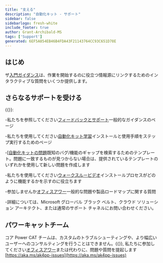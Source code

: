 ```yaml
---
title: "支える"
description: "自動化キット - サポート"
sidebar: false
sidebarlogo: fresh-white
include_footer: true
author: Grant-Archibald-MS
tags: ['Support']
generated: 6EF5A854EB46B4FDA43F21143764CC93C651D78E
---
```


## はじめ

ザ[入門ガイダンス](/ja/get-started)は、作業を開始するのに役立つ情報源にリンクするためのインタラクティブな質問をいくつか提供します。

## さらなるサポートを受ける

{{<product-name>}}:

-私たちを参照してください[フィードバックとサポート](https://learn.microsoft.com/power-automate/guidance/automation-kit/feedback-support)一般的なガイダンスのページ

-私たちを使用してください[自動化キット学習](https://aka.ms/automation-kit-learn)インストールと使用手順をステップ実行するためのページ

-[[自動化キットの問題](https://aka.ms/ak4pp-issues)既知のバグ/機能のギャップを検索するためのテンプレート。問題に一致するものが見つからない場合は、提供されているテンプレートのいずれかを使用して新しい問題を作成します

-私たちを使用してください[ウォークスルービデオ](優先度の高いバグや機能による各マイルストーン)インストールプロセスがどのように機能するかを示すのに役立ちます

-参加しませんか[オフィスアワー](/ja/office-hours)一般的な問題や製品ロードマップに関する質問

-詳細については、Microsoft グローバル ブラック ベルト、クラウド ソリューション アーキテクト、または通常のサポート チャネルにお問い合わせください。

## パワーキャットチーム

コア Power CAT チームは、カスタムのトラブルシューティングや、より幅広いユーザーへのコンサルティングを行うことはできません。{{<product-name>}}, 私たちに参加してください[オフィスアワー](/ja/office-hours)または代わりに、問題や質問を提起します[https://aka.ms/ak4pp-issues](https://aka.ms/ak4pp-issues)
